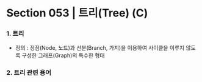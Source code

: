 # Section 053 | 트리(Tree) (C)

### 1. 트리 
- 정의 : 정점(Node, 노드)과 선분(Branch, 가지)을 이용하여 사이클을 이루지 않도록 구성한 그래프(Graph)의 특수한 형태

### 2. 트리 관련 용어